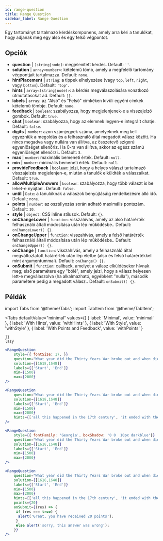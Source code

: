 ```yaml
---
id: range-question
title: Range Question
sidebar_label: Range Question
---
```


Egy tartományt tartalmazó kérdéskomponens, amely arra kéri a tanulókat, hogy adjanak meg egy alsó és egy felső végpontot.

## Opciók

* __question__ | `(string|node)`: megjelenített kérdés. Default: `''`.
* __solution__ | `array<number>`: kételemű tömb, amely a megfelelő tartomány végpontjait tartalmazza. Default: `none`.
* __hintPlacement__ | `string`: a tippek elhelyezése (vagy `top`, `left`, `right`, vagy `bottom`). Default: `'top'`.
* __hints__ | `array<(string|node)>`: a kérdés megválaszolására vonatkozó útmutatásokat ad. Default: `[]`.
* __labels__ | `array`: az "Alsó" és "Felső" címkéken kívüli egyéni címkék kételemű tömbje. Default: `none`.
* __feedback__ | `boolean`: szabályozza, hogy megjelenjenek-e a visszajelző gombok. Default: `true`.
* __chat__ | `boolean`: szabályozza, hogy az elemnek legyen-e integrált chatje. Default: `false`.
* __digits__ | `number`: azon számjegyek száma, amelyeknek meg kell egyezniük a megoldás és a felhasználó által megadott válasz között. Ha nincs megadva vagy nullára van állítva, az összetevő szigorú egyenlőséget ellenőriz. Ha 0-ra van állítva, akkor az egész számú egyenlőséget ellenőrzi.. Default: `3`.
* __max__ | `number`: maximális bemeneti érték. Default: `null`.
* __min__ | `number`: minimális bemeneti érték. Default: `null`.
* __provideFeedback__ | `boolean`: jelzi, hogy a helyes választ tartalmazó visszajelzés megjelenjen-e, miután a tanulók elküldték a válaszaikat. Default: `true`.
* __allowMultipleAnswers__ | `boolean`: szabályozza, hogy több választ is be lehet-e nyújtani. Default: `false`.
* __until__ | `Date`: a tanulóknak a válaszok benyújtásáig rendelkezésre álló idő. Default: `none`.
* __points__ | `number`: az osztályozás során adható maximális pontszám. Default: `10`.
* __style__ | `object`: CSS inline stílusok. Default: `{}`.
* __onChangeLower__ | `function`: visszahívás, amely az alsó határérték felhasználó általi módosítása után lép működésbe.. Default: `onChangeLower() {}`.
* __onChangeUpper__ | `function`: visszahívás, amely a felső határérték felhasználó általi módosítása után lép működésbe.. Default: `onChangeUpper() {}`.
* __onChange__ | `function`: visszahívás, amely a felhasználó által megváltoztatott határérték után lép életbe (alsó és felső határértékkel mint argumentummal). Default: `onChange() {}`.
* __onSubmit__ | `function`: callback, amelyet a válasz elküldésekor hívnak meg; első paramétere egy "bólé", amely jelzi, hogy a válasz helyesen lett-e megválaszolva (ha alkalmazható, egyébként "nulla"), második paramétere pedig a megadott válasz.. Default: `onSubmit() {}`.


## Példák

import Tabs from '@theme/Tabs';
import TabItem from '@theme/TabItem';

<Tabs
    defaultValue="minimal"
    values={[
        { label: 'Minimal', value: 'minimal' },
        { label: 'With Hints', value: 'withHints' },
        { label: 'With Style', value: 'withStyle' },
        { label: 'With Points and Feedback', value: 'withPoints' }
        
    ]}
    lazy
>

<TabItem value="minimal">

```jsx live
<RangeQuestion
    style={{ fontSize: 17, }}
    question="What year did the Thirty Years War broke out and when did it?"
    solution={[1618,1648]}
    labels={['Start', 'End']}
    min={1500}
    max={2000}
/>
```

</TabItem>

<TabItem value="withHints">

```jsx live
<RangeQuestion
    question="What year did the Thirty Years War broke out and when did it?"
    solution={[1618,1648]}
    labels={['Start', 'End']}
    min={1500}
    max={2000}
    hints={['all this happened in the 17th century', 'it ended with the Peace of Westphalia in 1648']}
/>
```

</TabItem>

<TabItem value="withStyle">

```jsx live
<RangeQuestion
    style={{ fontFamily: 'Georgia', boxShadow: '0 0  10px darkblue'}}
    question="What year did the Thirty Years War broke out and when did it?"
    solution={[1618,1648]}
    labels={['Start', 'End']}
    min={1500}
    max={2000}
/>
```

</TabItem>

<TabItem value="withPoints">

```jsx live
<RangeQuestion
    question="What year did the Thirty Years War broke out and when did it?"
    solution={[1618,1648]}
    labels={['Start', 'End']}
    min={1500}
    max={2000}
    hints={['all this happened in the 17th century', 'it ended with the Peace of Westphalia in 1648']}
    points={20}
    onSubmit={(res) => {
     if (res === true) {
      alert('Great, you have received 20 points');
     }
     else alert('sorry, this answer was wrong');
    }}
/>
```

</TabItem>

</Tabs>
